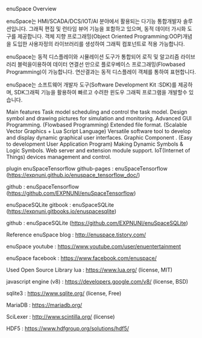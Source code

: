 enuSpace Overview


enuSpace는 HMI/SCADA/DCS/IOT/AI 분야에서 활용되는 다기능 통합개발자 솔루션입니다. 그래픽 편집 및 런타임 뷰어 기능을 포함하고 있으며, 동적 데이터 가시화 도구를 제공합니다. 객체 지향 프로그래밍(Object Oriented Programming:OOP)개념을 도입한 사용자정의 라이브러리를 생성하여 그래픽 컴포넌트로 적용 가능합니다.

enuSpace는 동적 디스플레이와 시뮬레이션 도구가 통합되어 로직 및 알고리즘 라이브러리 블럭을이용하여 데이터 연결선 만으로 플로우베이스 프로그래밍(Flowbased Programming)이 가능합니다. 연산결과는 동적 디스플레이 객체를 통하여 표현합니다.

enuSpace는 소프트웨어 개발자 도구(Software Development Kit :SDK)를 제공하며, SDK그래픽 기능을 활용하여 빠르고 수려한 윈도우 그래픽 프로그램을 개발할수 있습니다.

Main features
Task model scheduling and control the task model.
Design symbol and drawing pictures for simulation and monitoring.
Advanced GUI Programming. (Flowbased Programming)
Extended file format. (Scalable Vector Graphics + Lua Script Language)
Versatile software tool to develop and display dynamic graphical user interfaces.
Graphic Component . (Easy to development User Application Program)
Making Dynamic Symbols & Logic Symbols.
Web server and extension module support.
IoT(Internet of Things) devices management and control.

plugin
enuSpaceTensorflow
github-pages : enuSpaceTensorflow (https://expnuni.github.io/enuspace_tensorflow_doc/)

github : enuSpaceTensorflow (https://github.com/EXPNUNI/enuSpaceTensorflow)

enuSpaceSQLite
gitbook : enuSpaceSQLite (https://expnuni.gitbooks.io/enuspacesqlite)

github : enuSpaceSQLite (https://github.com/EXPNUNI/enuSpaceSQLite)

Reference
enuSpace blog : http://enuspace.tistory.com/

enuSpace youtube : https://www.youtube.com/user/enuentertainment

enuSpace facebook : https://www.facebook.com/enuspace/

Used Open Source Library
lua : https://www.lua.org/ (license, MIT)

javascript engine (v8) : https://developers.google.com/v8/ (license, BSD)

sqlite3 : https://www.sqlite.org/ (license, Free)

MariaDB : https://mariadb.org/

SciLexer : http://www.scintilla.org/ (license)

HDF5 : https://www.hdfgroup.org/solutions/hdf5/
